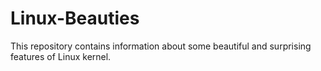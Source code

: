 # Linux-Beauties
This repository contains information about some beautiful and surprising features of Linux kernel.
